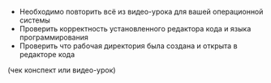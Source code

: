 - Необходимо повторить всё из видео-урока для вашей операционной системы
- Проверить корректность установленного редактора кода и языка программирования
- Проверить что рабочая директория была создана и открыта в редакторе кода

(чек конспект или видео-урок)

